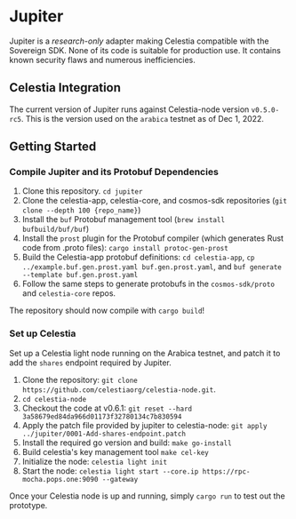# Jupiter

Jupiter is a *research-only* adapter making Celestia compatible with the Sovereign SDK. None of its code is
suitable for production use. It contains known security flaws and numerous inefficiencies.

## Celestia Integration

The current version of Jupiter runs against Celestia-node version `v0.5.0-rc5`. This is the version used on the `arabica` testnet
as of Dec 1, 2022.

## Getting Started

### Compile Jupiter and its Protobuf Dependencies

1. Clone this repository. `cd jupiter`
1. Clone the celestia-app, celestia-core, and cosmos-sdk repositories (`git clone --depth 100 {repo_name}`)
1. Install the `buf` Protobuf management tool (`brew install bufbuild/buf/buf`)
1. Install the `prost` plugin for the Protobuf compiler (which generates Rust code from .proto files): `cargo install protoc-gen-prost`
1. Build the Celestia-app protobuf definitions: `cd celestia-app`, `cp ../example.buf.gen.prost.yaml buf.gen.prost.yaml`,
and `buf generate --template buf.gen.prost.yaml`
1. Follow the same steps to generate protobufs in the `cosmos-sdk/proto` and `celestia-core` repos.

The repository should now compile with `cargo build`!

### Set up Celestia

Set up a Celestia light node running on the Arabica testnet, and patch it to add the `shares` endpoint required by Jupiter.

1. Clone the repository: `git clone https://github.com/celestiaorg/celestia-node.git`.
1. `cd celestia-node`
1. Checkout the code at v0.6.1: `git reset --hard 3a58679ed84da966d01173f32780134c7b830594`
1. Apply the patch file provided by jupiter to celestia-node: `git apply ../jupiter/0001-Add-shares-endpoint.patch`
1. Install the required go version and build: `make go-install`
1. Build celestia's key management tool `make cel-key`
1. Initialize the node: `celestia light init`
1. Start the node: `celestia light start --core.ip https://rpc-mocha.pops.one:9090 --gateway`

Once your Celestia node is up and running, simply `cargo run` to test out the prototype.

